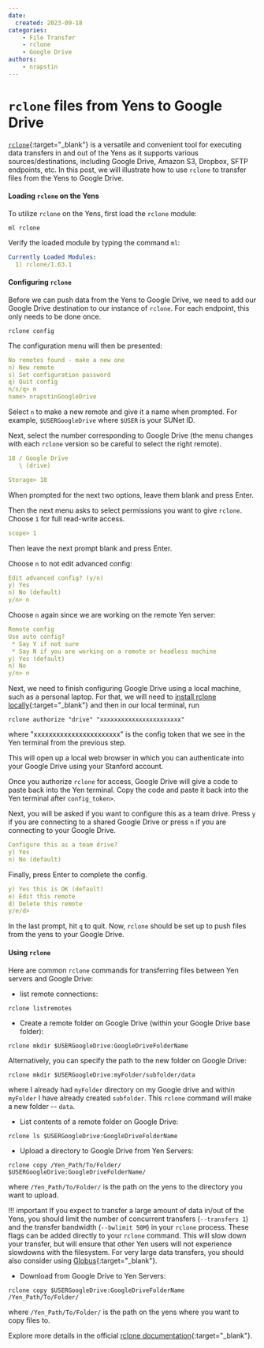 ```yaml
---
date:
  created: 2023-09-18
categories:
    - File Transfer
    - rclone
    - Google Drive
authors:
    - nrapstin
---
```

# `rclone` files from Yens to Google Drive
[`rclone`](https://rclone.org/){:target="_blank"} is a versatile and convenient tool for executing data transfers in and out of the Yens as it supports various sources/destinations, including Google Drive, Amazon S3, Dropbox, SFTP endpoints, etc. In this post, we will illustrate how to use `rclone` to transfer files from the Yens to Google Drive.


<!-- more -->

#### Loading `rclone` on the Yens
To utilize `rclone` on the Yens, first load the `rclone` module:

```title="Terminal Command"
ml rclone
```

Verify the loaded module by typing the command `ml`:
```{.yaml .no-copy title="Terminal Output"}
Currently Loaded Modules:
  1) rclone/1.63.1
```

#### Configuring `rclone`
Before we can push data from the Yens to Google Drive, we need to add our Google Drive destination to our instance of `rclone`. For each endpoint, this only needs to be done once.
```title="Terminal Command"
rclone config
```

The configuration menu will then be presented:
```{.yaml .no-copy title="Interactive Terminal Output"}
No remotes found - make a new one
n) New remote
s) Set configuration password
q) Quit config
n/s/q> n
name> nrapstinGoogleDrive
```
Select `n` to make a new remote and give it a name when prompted. For example, `$USERGoogleDrive` where
`$USER` is your SUNet ID.

Next, select the number corresponding to Google Drive (the menu changes with each `rclone` version so be careful to select
the right remote).

```{.yaml .no-copy title="Interactive Terminal Output"}
18 / Google Drive
   \ (drive)

Storage> 18
```

When prompted for the next two options, leave them blank and press Enter.

Then the next menu asks to select permissions you want to give `rclone`. Choose `1` for full read-write
access.

```{.yaml .no-copy title="Interactive Terminal Output"}
scope> 1
```

Then leave the next prompt blank and press Enter.

Choose `n` to not edit advanced config:

```{.yaml .no-copy title="Interactive Terminal Output"}
Edit advanced config? (y/n)
y) Yes
n) No (default)
y/n> n
```

Choose `n` again since we are working on the remote Yen server:

```{.yaml .no-copy title="Interactive Terminal Output"}
Remote config
Use auto config?
 * Say Y if not sure
 * Say N if you are working on a remote or headless machine
y) Yes (default)
n) No
y/n> n
```

Next, we need to finish configuring Google Drive using a local machine, such as a personal laptop. For that, we will need to [install rclone locally](https://rclone.org/downloads/){:target="_blank"} and then in our local terminal, run

```title="Terminal Command"
rclone authorize "drive" "xxxxxxxxxxxxxxxxxxxxxxx"
```
where "xxxxxxxxxxxxxxxxxxxxxxx" is the config token that we see in the Yen terminal from the previous step.

This will open up a local web browser in which you can authenticate into your Google Drive using your Stanford account.

 Once you authorize `rclone` for access, Google Drive will give a code to paste back into the Yen terminal. Copy the code
and paste it back into the Yen terminal after `config_token>`.

Next, you will be asked if you want to configure this as a team drive. Press `y` if you are connecting
to a shared Google Drive or press `n` if you are connecting to your Google Drive.

```{.yaml .no-copy title="Interactive Terminal Output"}
Configure this as a team drive?
y) Yes
n) No (default)
```

Finally, press Enter to complete the config.

```{.yaml .no-copy title="Interactive Terminal Output"}
y) Yes this is OK (default)
e) Edit this remote
d) Delete this remote
y/e/d>
```

In the last prompt, hit `q` to quit. Now, `rclone` should be set up to push files from the yens to your
Google Drive.

#### Using `rclone`

Here are common `rclone` commands for transferring files between Yen servers and Google Drive:

* list remote connections:

```title="Terminal Command"
rclone listremotes
```

* Create a remote folder on Google Drive (within your Google Drive base folder):

```title="Terminal Command"
rclone mkdir $USERGoogleDrive:GoogleDriveFolderName
```

Alternatively, you can specify the path to the new folder on Google Drive:

```title="Terminal Command"
rclone mkdir $USERGoogleDrive:myFolder/subfolder/data
```
where I already had `myFolder` directory on my Google drive and within `myFolder` I
have already created `subfolder`. This `rclone` command will make a new folder -- `data`.

* List contents of a remote folder on Google Drive:

```title="Terminal Command"
rclone ls $USERGoogleDrive:GoogleDriveFolderName
```

* Upload a directory to Google Drive from Yen Servers:

```title="Terminal Command"
rclone copy /Yen_Path/To/Folder/ $USERGoogleDrive:GoogleDriveFolderName/
```

where `/Yen_Path/To/Folder/` is the path on the yens to the directory you want to upload.

!!! important
    If you expect to transfer a large amount of data in/out of the Yens, you should limit the number of concurrent transfers (`--transfers 1`) and the transfer bandwidth (`--bwlimit 50M`) in your `rclone` process. These flags can be added directly to your `rclone` command. This will slow down your transfer, but will ensure that other Yen users will not experience slowdowns with the filesystem. For very large data transfers, you should also consider using [Globus](/_user_guide/data_transfer/){:target="_blank"}.

* Download from Google Drive to Yen Servers:

```title="Terminal Command"
rclone copy $USERGoogleDrive:GoogleDriveFolderName /Yen_Path/To/Folder/
```
where `/Yen_Path/To/Folder/` is the path on the yens where you want to copy files to.

Explore more details in the official [rclone documentation](https://rclone.org/docs/){:target="_blank"}.
